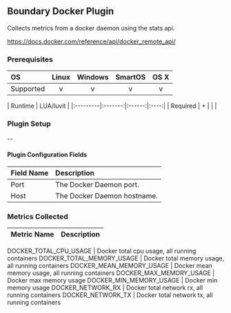 Boundary Docker Plugin
-------------------------

Collects metrics from a docker daemon using the stats api.

https://docs.docker.com/reference/api/docker_remote_api/


### Prerequisites

|     OS    | Linux | Windows | SmartOS | OS X |
|:----------|:-----:|:-------:|:-------:|:----:|
| Supported |   v   |    v    |    v    |  v   |

|  Runtime | LUA/luvit |
|:---------|:-------:|:------:|:----:|
| Required |    +    |        |      |

### Plugin Setup

--


#### Plugin Configuration Fields

|Field Name|Description                                                |
|:---------|:----------------------------------------------------------|
|Port      |The Docker Daemon port.                                        |
|Host      |The Docker Daemon hostname.                                    |

### Metrics Collected
|Metric Name          |Description                       |
|:--------------------|:---------------------------------|

DOCKER_TOTAL_CPU_USAGE | Docker total cpu usage, all running containers
DOCKER_TOTAL_MEMORY_USAGE | Docker total memory usage, all running containers
DOCKER_MEAN_MEMORY_USAGE | Docker mean memory usage, all running containers
DOCKER_MAX_MEMORY_USAGE | Docker max memory usage
DOCKER_MIN_MEMORY_USAGE | Docker min memory usage
DOCKER_NETWORK_RX | Docker total network rx, all running containers
DOCKER_NETWORK_TX | Docker total network tx, all running containers